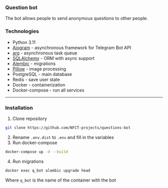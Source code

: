 ### Question bot

The bot allows people to send anonymous questions to other people.

### Technologies

- Python 3.11
- [Aiogram](https://github.com/aiogram/aiogram) - asynchronous framework for Telegram Bot API
- [arq](https://github.com/samuelcolvin/arq) - asynchronous task queue
- [SQLAlchemy](https://github.com/sqlalchemy/sqlalchemy) - ORM with async support
- [Alembic](https://github.com/sqlalchemy/alembic) - migrations
- [Pillow](https://github.com/python-pillow/Pillow) - image processing
- PostgreSQL - main database
- Redis - save user state
- Docker - containerization
- Docker-compose - run all services

***
### Installation
1) Clone repository
```bash
git clone https://github.com/NFCT-projects/questions-bot
```
2) Rename `.env.dist` to `.env` and fill in the variables
3) Run docker-compose
```bash
docker-compose up -d --build
```
4) Run migrations
```bash
docker exec q_bot alembic upgrade head
```
Where `q_bot` is the name of the container with the bot
